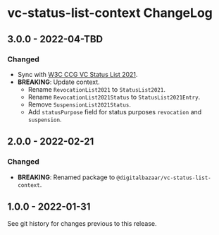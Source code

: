 # vc-status-list-context ChangeLog

## 3.0.0 - 2022-04-TBD

### Changed
- Sync with [W3C CCG VC Status List 2021][].
- **BREAKING**: Update context.
  - Rename `RevocationList2021` to `StatusList2021`.
  - Rename `RevocationList2021Status` to `StatusList2021Entry`.
  - Remove `SuspensionList2021Status`.
  - Add `statusPurpose` field for status purposes `revocation` and `suspension`.

## 2.0.0 - 2022-02-21

### Changed
- **BREAKING**: Renamed package to `@digitalbazaar/vc-status-list-context`.

## 1.0.0 - 2022-01-31

See git history for changes previous to this release.

[W3C CCG VC Status List 2021]: https://github.com/w3c-ccg/vc-status-list-2021/

